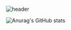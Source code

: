 

<!--
**uk9336/uk9336** is a ✨ _special_ ✨ repository because its `README.md` (this file) appears on your GitHub profile.

Here are some ideas to get you started:

- 🔭 I’m currently working on ...
- 🌱 I’m currently learning ...
- 👯 I’m looking to collaborate on ...
- 🤔 I’m looking for help with ...
- 💬 Ask me about ...
- 📫 How to reach me: ...
- 😄 Pronouns: ...
- ⚡ Fun fact: ...
-->

![header](https://capsule-render.vercel.app/api?type=waving&color=auto&height=300&section=header&text=JIWON%20LEE&fontSize=90&animation=fadeIn)

<!--
[![AndroidStudio](https://img.shields.io/badge/AndroidStudio-3DDC84?style=flat-square&logo=Java&logoColor=white)](github.com/Joowon0220/TODO-List)
[![Android](https://img.shields.io/badge/Android-3DDC84?style=flat-square&logo=Java&logoColor=white)](github.com/Joowon0220/TODO-List)
[![Java](https://img.shields.io/badge/Java-007396?style=flat-square&logo=Java&logoColor=white)](github.com/Joowon0220/TODO-List)
[![Kotlin](https://img.shields.io/badge/Kotlin-7F52FF?style=flat-square&logo=Kotlin&logoColor=white)](github.com/Joowon0220/TODO-List)
-->

![Anurag's GitHub stats](https://github-readme-stats.vercel.app/api?username=uk9336&show_icons=true&theme=radical)
